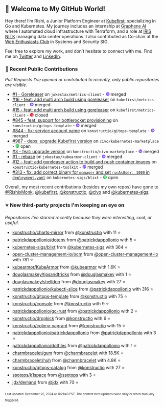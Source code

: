 <!-- DO NOT EDIT THIS FILE DIRECTLY! This file was automatically generated from the tool in this repo. -->

## 🌟 Welcome to My GitHub World!

Hey there! I’m Rishi, a Junior Platform Engineer at [Kubefirst](https://kubefirst.io/), specializing in Go and Kubernetes. My journey includes an internship at [Graphene AI](https://grapheneai.com/) where I automated cloud infrastructure with Terraform, and a role at [IRIS NITK](https://iris.nitk.ac.in/hrms/) managing data center operations. I also contributed as Co-chair at the [Web Enthusiasts Club](https://webclub.nitk.ac.in/) in Systems and Security SIG.

Feel free to explore my work, and don’t hesitate to connect with me. Find me on [Twitter](https://x.com/RishixMonk) and [LinkedIn](https://www.linkedin.com/in/mrrishi373/).
### 🚀 Recent Public Contributions

*Pull Requests I've opened or contributed to recently, only public repositories are visible.*


* [#1 - Goreleaser](https://github.com/jokestax/metrics-client/pull/1) on `jokestax/metrics-client` - <img src="images/github-merged.png" width="12px" height="12px"> merged
* [#16 - feat: add multi arch build using goreleaser](https://github.com/kubefirst/metrics-client/pull/16) on `kubefirst/metrics-client` - <img src="images/github-merged.png" width="12px" height="12px"> merged
* [#15 - feat: add multi arch build using goreleaser](https://github.com/kubefirst/metrics-client/pull/15) on `kubefirst/metrics-client` - <img src="images/github-closed.png" width="12px" height="12px"> closed
* [#845 - feat: support for bottlerocket provisioning](https://github.com/konstructio/gitops-template/pull/845) on `konstructio/gitops-template` - <img src="images/github-merged.png" width="12px" height="12px"> merged
* [#844 - fix: service account name](https://github.com/konstructio/gitops-template/pull/844) on `konstructio/gitops-template` - <img src="images/github-merged.png" width="12px" height="12px"> merged
* [#987 - deps: upgrade Kubefirst version](https://github.com/civo/kubernetes-marketplace/pull/987) on `civo/kubernetes-marketplace` - <img src="images/github-open.png" width="12px" height="12px"> open
* [#3 - feat: upgrade version](https://github.com/konstructio/civo-marketplace/pull/3) on `konstructio/civo-marketplace` - <img src="images/github-merged.png" width="12px" height="12px"> merged
* [#1 - rebase](https://github.com/jokestax/kubearmor-client/pull/1) on `jokestax/kubearmor-client` - <img src="images/github-merged.png" width="12px" height="12px"> merged
* [#12 - feat: add goreleaser action to build and push container images](https://github.com/konstructio/kubernetes-toolkit/pull/12) on `konstructio/kubernetes-toolkit` - <img src="images/github-merged.png" width="12px" height="12px"> merged
* [#313 - fix: add correct binary for `manager` and set `runAsUser: 1000` in `deployment.yaml`](https://github.com/kubernetes-sigs/blixt/pull/313) on `kubernetes-sigs/blixt` - <img src="images/github-open.png" width="12px" height="12px"> open

Overall, my most recent contributions (besides my own repos) have gone to 
[@RishixMonk](https://github.com/RishixMonk),
[@kubefirst](https://github.com/kubefirst),
[@konstructio](https://github.com/konstructio),
[@civo](https://github.com/civo)
and [@kubernetes-sigs](https://github.com/kubernetes-sigs).
### ⭐ New third-party projects I'm keeping an eye on

*Repositories I've starred recently because they were interesting, cool, or useful.*


* [konstructio/charts-mirror](https://github.com/konstructio/charts-mirror) from [@konstructio](https://github.com/konstructio) with 11 ⭐️
* [patrickdappollonio/dotenv](https://github.com/patrickdappollonio/dotenv) from [@patrickdappollonio](https://github.com/patrickdappollonio) with 5 ⭐️
* [kubernetes-sigs/blixt](https://github.com/kubernetes-sigs/blixt) from [@kubernetes-sigs](https://github.com/kubernetes-sigs) with 364 ⭐️
* [open-cluster-management-io/ocm](https://github.com/open-cluster-management-io/ocm) from [@open-cluster-management-io](https://github.com/open-cluster-management-io) with 781 ⭐️
* [kubearmor/KubeArmor](https://github.com/kubearmor/KubeArmor) from [@kubearmor](https://github.com/kubearmor) with 1.6K ⭐️
* [douglasmakey/tipsandtricks](https://github.com/douglasmakey/tipsandtricks) from [@douglasmakey](https://github.com/douglasmakey) with 1 ⭐️
* [douglasmakey/shelldon](https://github.com/douglasmakey/shelldon) from [@douglasmakey](https://github.com/douglasmakey) with 27 ⭐️
* [patrickdappollonio/kubectl-slice](https://github.com/patrickdappollonio/kubectl-slice) from [@patrickdappollonio](https://github.com/patrickdappollonio) with 316 ⭐️
* [konstructio/gitops-template](https://github.com/konstructio/gitops-template) from [@konstructio](https://github.com/konstructio) with 75 ⭐️
* [konstructio/console](https://github.com/konstructio/console) from [@konstructio](https://github.com/konstructio) with 9 ⭐️
* [patrickdappollonio/gc-rust](https://github.com/patrickdappollonio/gc-rust) from [@patrickdappollonio](https://github.com/patrickdappollonio) with 2 ⭐️
* [konstructio/dropkick](https://github.com/konstructio/dropkick) from [@konstructio](https://github.com/konstructio) with 6 ⭐️
* [konstructio/colony-vagrant](https://github.com/konstructio/colony-vagrant) from [@konstructio](https://github.com/konstructio) with 15 ⭐️
* [patrickdappollonio/patrickdappollonio](https://github.com/patrickdappollonio/patrickdappollonio) from [@patrickdappollonio](https://github.com/patrickdappollonio) with 3 ⭐️
* [patrickdappollonio/dotfiles](https://github.com/patrickdappollonio/dotfiles) from [@patrickdappollonio](https://github.com/patrickdappollonio) with 1 ⭐️
* [charmbracelet/gum](https://github.com/charmbracelet/gum) from [@charmbracelet](https://github.com/charmbracelet) with 18.5K ⭐️
* [charmbracelet/huh](https://github.com/charmbracelet/huh) from [@charmbracelet](https://github.com/charmbracelet) with 4.8K ⭐️
* [konstructio/gitops-catalog](https://github.com/konstructio/gitops-catalog) from [@konstructio](https://github.com/konstructio) with 27 ⭐️
* [ssotops/k1space](https://github.com/ssotops/k1space) from [@ssotops](https://github.com/ssotops) with 3 ⭐️
* [jdx/demand](https://github.com/jdx/demand) from [@jdx](https://github.com/jdx) with 70 ⭐️

<sup><sub>Last updated: December 20, 2024 at 11:21:43 EST. The content here updates twice daily or when manually triggered.</sup></sub>